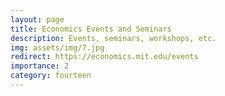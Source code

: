 ```yaml
---
layout: page
title: Economics Events and Seminars
description: Events, seminars, workshops, etc. 
img: assets/img/7.jpg
redirect: https://economics.mit.edu/events
importance: 2
category: fourteen
---
```

